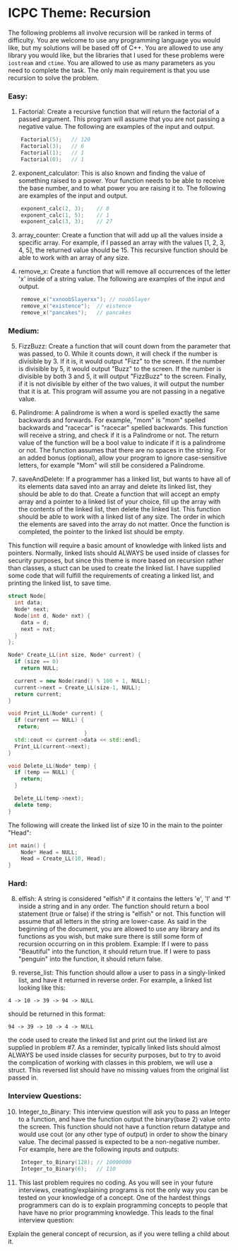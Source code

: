 # ICPC Theme: Recursion  
The following problems all involve recursion will be ranked in terms of difficulty. You are welcome to use any programming language you would like, but my solutions will be based off of C++. You are allowed to use any library you would like, but the libraries that I used for these problems were `iostream` and `ctime`. You are allowed to use as many parameters as you need to complete the task. The only main requirement is that you use recursion to solve the problem.  


### Easy:
1. Factorial: Create a recursive function that will return the factorial of a passed argument. This program will assume that you are not passing a negative value. The following are examples of the input and output.  

```c++
	Factorial(5);	// 120  
	Factorial(3);	// 6  
	Factorial(1);	// 1  
	Factorial(0);	// 1  
```

2. exponent_calculator: This is also known and finding the value of something raised to a power. Your function needs to be able to receive the base number, and to what power you are raising it to. The following are examples of the input and output.  

```c++
	exponent_calc(2, 3);	// 8  
	exponent_calc(1, 5);	// 1  
	exponent_calc(3, 3);	// 27  
```

3. array_counter: Create a function that will add up all the values inside a specific array. For example, if I passed an array with the values [1, 2, 3, 4, 5], the returned value should be 15. This recursive function should be able to work with an array of any size.  

4. remove_x: Create a function that will remove all occurrences of the letter 'x' inside of a string value. The following are examples of the input and output.  

```c++
	remove_x("xxnoobSlayerxx");	// noobSlayer  
	remove_x("existence");	// eistence  
	remove_x("pancakes");	// pancakes  
```

### Medium:

5. FizzBuzz: Create a function that will count down from the parameter that was passed, to 0. While it counts down, it will check if the number is divisible by 3. If it is, it would output "Fizz" to the screen. If the number is divisible by 5, it would output "Buzz" to the screen. If the number is divisible by both 3 and 5, it will output "FizzBuzz" to the screen. Finally, if it is not divisible by either of the two values, it will output the number that it is at. This program will assume you are not passing in a negative value.  


6. Palindrome: A palindrome is when a word is spelled exactly the same backwards and forwards. For example, "mom" is "mom" spelled backwards and "racecar" is "racecar" spelled backwards. This function will receive a string, and check if it is a Palindrome or not. The return value of the function will be a bool value to indicate if it is a palindrome or not. The function assumes that there are no spaces in the string. For an added bonus (optional), allow your program to ignore case-sensitive letters, for example "Mom" will still be considered a Palindrome.  

7. saveAndDelete: If a programmer has a linked list, but wants to have all of its elements data saved into an array and delete its linked list, they should be able to do that. Create a function that will accept an empty array and a pointer to a linked list of your choice, fill up the array with the contents of the linked list, then delete the linked list. This function should be able to work with a linked list of any size. The order in which the elements are saved into the array do not matter. Once the function is completed, the pointer to the linked list should be empty.  

This function will require a basic amount of knowledge with linked lists and pointers. Normally, linked lists should ALWAYS be used inside of classes for security purposes, but since this theme is more based on recursion rather than classes, a stuct can be used to create the linked list. I have supplied some code that will fulfill the requirements of creating a linked list, and printing the linked list, to save time.  

```c++
struct Node{
  int data;
  Node* next; 
  Node(int d, Node* nxt) {
    data = d;
    next = nxt;
  }
};  

```

```c++
Node* Create_LL(int size, Node* current) {
  if (size == 0)
    return NULL;

  current = new Node(rand() % 100 + 1, NULL);
  current->next = Create_LL(size-1, NULL);
  return current;
}  
```

```c++
void Print_LL(Node* current) {
  if (current == NULL) {
   return;
                        }
  std::cout << current->data << std::endl;
  Print_LL(current->next);
}   
```
```c++
void Delete_LL(Node* temp) {
  if (temp == NULL) {
    return;
  }

  Delete_LL(temp->next);
  delete temp;
}
```

The following will create the linked list of size 10 in the main to the pointer "Head":  
```c++
int main() {
	Node* Head = NULL;
	Head = Create_LL(10, Head); 
}
```

### Hard:

8.  elfish: A string is considered "elfish" if it contains the letters 'e', 'l' and 'f' inside a string and in any order. The function should return a bool statement (true or false) if the string is "elfish" or not. This function will assume that all letters in the string are lower-case. As said in the beginning of the document, you are allowed to use any library and its functions as you wish, but make sure there is still some form of recursion occurring on in this problem. Example: If I were to pass "Beautiful" into the function, it should return true. If I were to pass "penguin" into the function, it should return false.  

9. reverse_list: This function should allow a user to pass in a singly-linked list, and have it returned in reverse order. For example, a linked list looking like this:  

```
4 -> 10 -> 39 -> 94 -> NULL  
```

should be returned in this format:  
```
94 -> 39 -> 10 -> 4 -> NULL  
```

the code used to create the linked list and print out the linked list are supplied in problem #7. As a reminder, typically linked lists should almost ALWAYS be used inside classes for security purposes, but to try to avoid the complication of working with classes in this problem, we will use a struct. This reversed list should have no missing values from the original list passed in.   

### Interview Questions:  

10. Integer_to_Binary: This interview question will ask you to pass an Integer to a function, and have the function output the binary(base 2) value onto the screen. This function should not have a function return datatype and would use cout (or any other type of output) in order to show the binary value. The decimal passed is expected to be a non-negative number.  For example, here are the following inputs and outputs:  

```c++
	Integer_to_Binary(128);	// 10000000  
	Integer_to_Binary(6);	// 110  
```

11. This last problem requires no coding. As you will see in your future interviews, creating/explaining programs is not the only way you can be tested on your knowledge of a concept. One of the hardest things programmers can do is to explain programming concepts to people that have have no prior programming knowledge. This leads to the final interview question:  

Explain the general concept of recursion, as if you were telling a child about it.   
